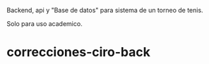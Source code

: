 Backend, api y "Base de datos" para sistema de un torneo de tenis.

Solo para uso academico.
# correcciones-ciro-back
